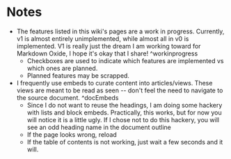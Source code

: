 # Notes

- The features listed in this wiki's pages are a work in progress. Currently, v1 is almost entirely unimplemented, while almost all in v0 is implemented. V1 is really just the dream I am working toward for Markdown Oxide, I hope it's okay that I share! ^workinprogress
    - Checkboxes are used to indicate which features are implemented vs which ones are planned.
    - Planned features may be scrapped. 
- I frequently use embeds to curate content into articles/views. These views are meant to be read as seen -- don't feel the need to navigate to the source document.  ^docEmbeds
    * Since I do not want to reuse the headings, I am doing some hackery with lists and block embeds. Practically, this works, but for now you will notice it is a little ugly. If I chose not to do this hackery, you will see an odd heading name in the document outline
    * If the page looks wrong, reload
    * If the table of contents is not working, just wait a few seconds and it will. 

